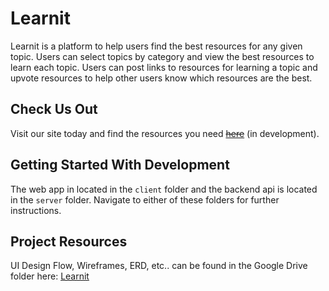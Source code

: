 # Learnit
Learnit is a platform to help users find the best resources for any given topic. Users can select topics by category and view the best resources to learn each topic. Users can post links to resources for learning a topic and upvote resources to help other users know which resources are the best.

## Check Us Out
Visit our site today and find the resources you need ~~[here](learnit.now.sh)~~ (in development).

## Getting Started With Development
The web app in located in the `client` folder and the backend api is located in the `server` folder. Navigate to either of these folders for further instructions.

## Project Resources
UI Design Flow, Wireframes, ERD, etc.. can be found in the Google Drive folder here: [Learnit](https://drive.google.com/open?id=1HgCFBukWhyTQaG_ECtsFlnZufp1-Xugp)